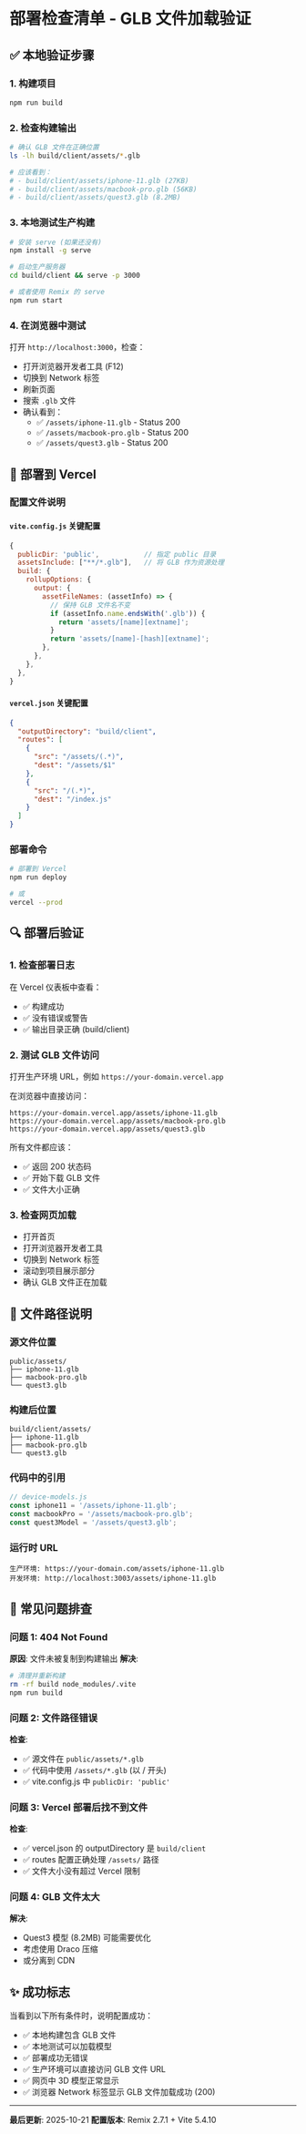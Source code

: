 # 部署检查清单 - GLB 文件加载验证

## ✅ 本地验证步骤

### 1. 构建项目
```bash
npm run build
```

### 2. 检查构建输出
```bash
# 确认 GLB 文件在正确位置
ls -lh build/client/assets/*.glb

# 应该看到：
# - build/client/assets/iphone-11.glb (27KB)
# - build/client/assets/macbook-pro.glb (56KB)
# - build/client/assets/quest3.glb (8.2MB)
```

### 3. 本地测试生产构建
```bash
# 安装 serve (如果还没有)
npm install -g serve

# 启动生产服务器
cd build/client && serve -p 3000

# 或者使用 Remix 的 serve
npm run start
```

### 4. 在浏览器中测试
打开 `http://localhost:3000`，检查：
- 打开浏览器开发者工具 (F12)
- 切换到 Network 标签
- 刷新页面
- 搜索 `.glb` 文件
- 确认看到：
  - ✅ `/assets/iphone-11.glb` - Status 200
  - ✅ `/assets/macbook-pro.glb` - Status 200
  - ✅ `/assets/quest3.glb` - Status 200

## 🚀 部署到 Vercel

### 配置文件说明

#### `vite.config.js` 关键配置
```javascript
{
  publicDir: 'public',           // 指定 public 目录
  assetsInclude: ["**/*.glb"],   // 将 GLB 作为资源处理
  build: {
    rollupOptions: {
      output: {
        assetFileNames: (assetInfo) => {
          // 保持 GLB 文件名不变
          if (assetInfo.name.endsWith('.glb')) {
            return 'assets/[name][extname]';
          }
          return 'assets/[name]-[hash][extname]';
        },
      },
    },
  },
}
```

#### `vercel.json` 关键配置
```json
{
  "outputDirectory": "build/client",
  "routes": [
    {
      "src": "/assets/(.*)",
      "dest": "/assets/$1"
    },
    {
      "src": "/(.*)",
      "dest": "/index.js"
    }
  ]
}
```

### 部署命令
```bash
# 部署到 Vercel
npm run deploy

# 或
vercel --prod
```

## 🔍 部署后验证

### 1. 检查部署日志
在 Vercel 仪表板中查看：
- ✅ 构建成功
- ✅ 没有错误或警告
- ✅ 输出目录正确 (build/client)

### 2. 测试 GLB 文件访问
打开生产环境 URL，例如 `https://your-domain.vercel.app`

在浏览器中直接访问：
```
https://your-domain.vercel.app/assets/iphone-11.glb
https://your-domain.vercel.app/assets/macbook-pro.glb
https://your-domain.vercel.app/assets/quest3.glb
```

所有文件都应该：
- ✅ 返回 200 状态码
- ✅ 开始下载 GLB 文件
- ✅ 文件大小正确

### 3. 检查网页加载
- 打开首页
- 打开浏览器开发者工具
- 切换到 Network 标签
- 滚动到项目展示部分
- 确认 GLB 文件正在加载

## 📝 文件路径说明

### 源文件位置
```
public/assets/
├── iphone-11.glb
├── macbook-pro.glb
└── quest3.glb
```

### 构建后位置
```
build/client/assets/
├── iphone-11.glb
├── macbook-pro.glb
└── quest3.glb
```

### 代码中的引用
```javascript
// device-models.js
const iphone11 = '/assets/iphone-11.glb';
const macbookPro = '/assets/macbook-pro.glb';
const quest3Model = '/assets/quest3.glb';
```

### 运行时 URL
```
生产环境: https://your-domain.com/assets/iphone-11.glb
开发环境: http://localhost:3003/assets/iphone-11.glb
```

## 🐛 常见问题排查

### 问题 1: 404 Not Found
**原因**: 文件未被复制到构建输出
**解决**:
```bash
# 清理并重新构建
rm -rf build node_modules/.vite
npm run build
```

### 问题 2: 文件路径错误
**检查**:
- ✅ 源文件在 `public/assets/*.glb`
- ✅ 代码中使用 `/assets/*.glb` (以 / 开头)
- ✅ vite.config.js 中 `publicDir: 'public'`

### 问题 3: Vercel 部署后找不到文件
**检查**:
- ✅ vercel.json 的 outputDirectory 是 `build/client`
- ✅ routes 配置正确处理 `/assets/` 路径
- ✅ 文件大小没有超过 Vercel 限制

### 问题 4: GLB 文件太大
**解决**:
- Quest3 模型 (8.2MB) 可能需要优化
- 考虑使用 Draco 压缩
- 或分离到 CDN

## ✨ 成功标志

当看到以下所有条件时，说明配置成功：
- ✅ 本地构建包含 GLB 文件
- ✅ 本地测试可以加载模型
- ✅ 部署成功无错误
- ✅ 生产环境可以直接访问 GLB 文件 URL
- ✅ 网页中 3D 模型正常显示
- ✅ 浏览器 Network 标签显示 GLB 文件加载成功 (200)

---

**最后更新**: 2025-10-21
**配置版本**: Remix 2.7.1 + Vite 5.4.10

